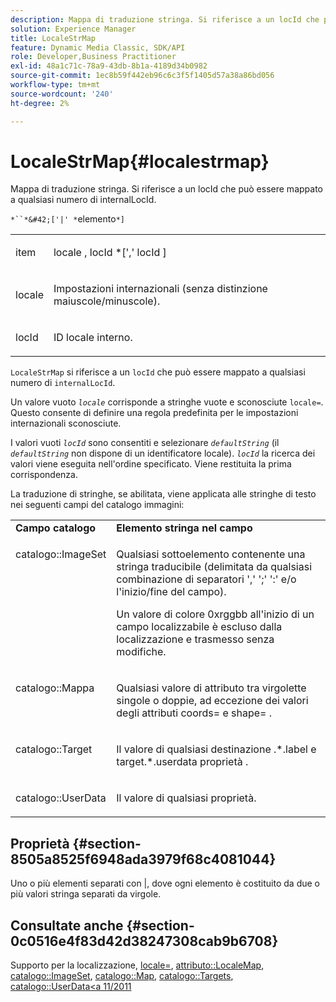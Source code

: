 ```yaml
---
description: Mappa di traduzione stringa. Si riferisce a un locId che può essere mappato a qualsiasi numero di internalLocId.
solution: Experience Manager
title: LocaleStrMap
feature: Dynamic Media Classic, SDK/API
role: Developer,Business Practitioner
exl-id: 48a1c71c-78a9-43db-8b1a-4189d34b0982
source-git-commit: 1ec8b59f442eb96c6c3f5f1405d57a38a86bd056
workflow-type: tm+mt
source-wordcount: '240'
ht-degree: 2%

---
```


# LocaleStrMap{#localestrmap}

Mappa di traduzione stringa. Si riferisce a un locId che può essere mappato a qualsiasi numero di internalLocId.

`*``*&#42;['|' *`elemento`*]`

<table id="simpletable_26A9A6904C85459F89DCDD98C14139CA"> 
 <tr class="strow"> 
  <td class="stentry"> <p> <span class="varname"> item </span> </p> </td> 
  <td class="stentry"> <p> <span class="varname"> locale  </span>,  <span class="varname"> locId  </span>*[','  <span class="varname"> locId  </span>] </p> </td> 
 </tr> 
 <tr class="strow"> 
  <td class="stentry"> <p> <span class="varname"> locale </span> </p> </td> 
  <td class="stentry"> <p>Impostazioni internazionali (senza distinzione maiuscole/minuscole). </p> </td> 
 </tr> 
 <tr class="strow"> 
  <td class="stentry"> <p> <span class="varname"> locId  </span> </p> </td> 
  <td class="stentry"> <p>ID locale interno. </p> </td> 
 </tr> 
</table>

`LocaleStrMap` si riferisce a un  `locId` che può essere mappato a qualsiasi numero di  `internalLocId`.

Un valore vuoto *`locale`* corrisponde a stringhe vuote e sconosciute `locale=`. Questo consente di definire una regola predefinita per le impostazioni internazionali sconosciute.

I valori vuoti *`locId`* sono consentiti e selezionare *`defaultString`* (il *`defaultString`* non dispone di un identificatore locale). *`locId`* la ricerca dei valori viene eseguita nell&#39;ordine specificato. Viene restituita la prima corrispondenza.

La traduzione di stringhe, se abilitata, viene applicata alle stringhe di testo nei seguenti campi del catalogo immagini:

<table id="table_EE0321F9890B45CA8C364178F5100D40"> 
 <tbody> 
  <tr valign="top"> 
   <td> <b>Campo catalogo</b> </td> 
   <td> <b>Elemento stringa nel campo</b> </td> 
  </tr> 
  <tr valign="top"> 
   <td> <p> <span class="codeph"> catalogo::ImageSet  </span> </p> </td> 
   <td> <p>Qualsiasi sottoelemento contenente una stringa traducibile (delimitata da qualsiasi combinazione di separatori ',' ';' ':' e/o l'inizio/fine del campo). </p> <p>Un valore di colore <span class="codeph"> 0xrggbb </span> all'inizio di un campo localizzabile è escluso dalla localizzazione e trasmesso senza modifiche. </p> </td> 
  </tr> 
  <tr valign="top"> 
   <td> <p> <span class="codeph"> catalogo::Mappa  </span> </p> </td> 
   <td> <p>Qualsiasi valore di attributo tra virgolette singole o doppie, ad eccezione dei valori degli attributi <span class="codeph"> coords= </span> e <span class="codeph"> shape= </span> . </p> </td> 
  </tr> 
  <tr valign="top"> 
   <td> <p> <span class="codeph"> catalogo::Target  </span> </p> </td> 
   <td> <p>Il valore di qualsiasi destinazione <span class="filepath">.*.label </span> e <span class="filepath"> target.*.userdata </span> proprietà . </p> </td> 
  </tr> 
  <tr valign="top"> 
   <td> <p> <span class="codeph"> catalogo::UserData  </span> </p> </td> 
   <td> <p>Il valore di qualsiasi proprietà. </p> </td> 
  </tr> 
 </tbody> 
</table>

## Proprietà {#section-8505a8525f6948ada3979f68c4081044}

Uno o più elementi separati con |, dove ogni elemento è costituito da due o più valori stringa separati da virgole.

## Consultate anche {#section-0c0516e4f83d42d38247308cab9b6708}

Supporto per la localizzazione, [locale=](../../../../../is-api/http-ref/image-serving-api-ref/c-http-protocol-reference/c-command-reference/r-locale.md#reference-8a846b2fbc004a12821b956ed3b25cfb), [attributo::LocaleMap](../../../../../is-api/image-catalog/image-serving-api-ref/c-image-catalog-reference/c-attributes-reference/r-localemap.md#reference-49bbf598f8ea47c3a563755cef306318), [catalogo::ImageSet](/help/aem-is-ir-api/is-api/image-catalog/image-serving-api-ref/c-image-catalog-reference/c-image-svg-data-reference/c-image-data-reference/r-imageset-cat.md), [catalogo::Map](/help/aem-is-ir-api/is-api/image-catalog/image-serving-api-ref/c-image-catalog-reference/c-image-svg-data-reference/c-image-data-reference/r-map-cat.md), [catalogo::Targets](/help/aem-is-ir-api/is-api/image-catalog/image-serving-api-ref/c-image-catalog-reference/c-image-svg-data-reference/c-image-data-reference/r-targets-cat.md), [catalogo::UserData&lt;a 11/2011](/help/aem-is-ir-api/is-api/image-catalog/image-serving-api-ref/c-image-catalog-reference/c-image-svg-data-reference/c-image-data-reference/r-userdata-cat.md)
